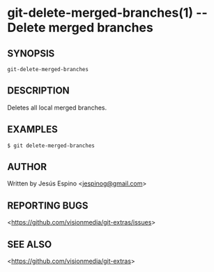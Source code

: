git-delete-merged-branches(1) -- Delete merged branches
=====================================================

## SYNOPSIS

`git-delete-merged-branches`

## DESCRIPTION

  Deletes all local merged branches.

## EXAMPLES

    $ git delete-merged-branches

## AUTHOR

Written by Jesús Espino &lt;<jespinog@gmail.com>&gt;

## REPORTING BUGS

&lt;<https://github.com/visionmedia/git-extras/issues>&gt;

## SEE ALSO

&lt;<https://github.com/visionmedia/git-extras>&gt;
